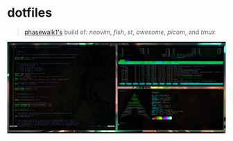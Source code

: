 # dotfiles
> [phasewalk1's](https://github.com/phasewalk1) build of: _neovim_, _fish_, _st_, _awesome_, _picom_, and _tmux_
<img src="cfg.png">
